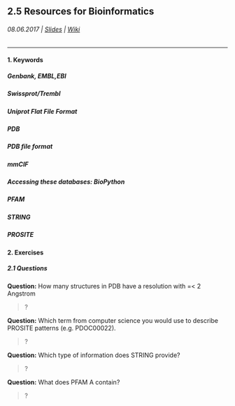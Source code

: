 ## 2.5 Resources for Bioinformatics

###### 08.06.2017 \| [Slides](https://www.rostlab.org/sites/default/files/fileadmin/teaching/SoSe17/PP1CS/20170608_PP1_resources.pdf) \| [Wiki](https://i12r-studfilesrv.informatik.tu-muenchen.de/sose17/pp4cs1/index.php/Resources_for_Biological_Informations_/_Formats)

---

#### 1. Keywords

##### Genbank, EMBL,EBI



##### Swissprot/Trembl



##### Uniprot Flat File Format

##### 

##### PDB



##### PDB file format

##### 

##### mmCIF



##### Accessing these databases: BioPython

##### 

##### PFAM



##### STRING



##### PROSITE



#### 2. Exercises

##### 2.1 Questions

**Question:** How many structures in PDB have a resolution with =&lt; 2 Angstrom

> ?

**Question:** Which term from computer science you would use to describe PROSITE patterns \(e.g. PDOC00022\).

> ?

**Question:** Which type of information does STRING provide?

> ?

**Question:** What does PFAM A contain?

> ?



